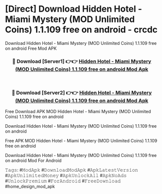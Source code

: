 # [Direct] Download Hidden Hotel - Miami Mystery (MOD Unlimited Coins) 1.1.109 free on android - crcdc
Download Hidden Hotel - Miami Mystery (MOD Unlimited Coins) 1.1.109 free on android Free Mod APK

<div align="center">
<h3>🔴 Download [Server1] 👉👉 <a href="https://apk-comot.site?title=Hidden_Hotel_-_Miami_Mystery_(MOD_Unlimited_Coins)_1.1.109_free_on_android">Hidden Hotel - Miami Mystery (MOD Unlimited Coins) 1.1.109 free on android Mod Apk</a></h3><br>

<h3>🔴 Download [Server2] 👉👉 <a href="https://apk-comot.site?title=Hidden_Hotel_-_Miami_Mystery_(MOD_Unlimited_Coins)_1.1.109_free_on_android">Hidden Hotel - Miami Mystery (MOD Unlimited Coins) 1.1.109 free on android Mod Apk</a></h3>
</div>


Free Download APK MOD Hidden Hotel - Miami Mystery (MOD Unlimited Coins) 1.1.109 free on android

Download Hidden Hotel - Miami Mystery (MOD Unlimited Coins) 1.1.109 free on android 

Free APK MOD Hidden Hotel - Miami Mystery (MOD Unlimited Coins) 1.1.109 free on android 

Download Hidden Hotel - Miami Mystery (MOD Unlimited Coins) 1.1.109 free on android Mod For Android

𝚃𝚊𝚐𝚜: #𝙼𝚘𝚍𝙰𝚙𝚔 #𝙳𝚘𝚠𝚗𝚕𝚘𝚊𝚍𝙼𝚘𝚍𝙰𝚙𝚔 #𝙰𝚙𝚔𝙻𝚊𝚝𝚎𝚜𝚝𝚅𝚎𝚛𝚜𝚒𝚘𝚗 #𝙰𝚙𝚔𝚄𝚗𝚕𝚒𝚖𝚒𝚝𝚎𝚍𝙼𝚘𝚗𝚎𝚢 #𝙰𝚙𝚔𝚄𝚗𝚕𝚘𝚌𝚔𝙰𝚕𝚕 #𝙰𝚙𝚔𝙽𝚘𝙰𝚍𝚜 #𝚄𝚗𝚕𝚘𝚌𝚔𝙿𝚛𝚎𝚖𝚒𝚞𝚖 #𝙵𝚘𝚛𝙰𝚗𝚍𝚛𝚘𝚒𝚍 #𝙵𝚛𝚎𝚎𝙳𝚘𝚠𝚗𝚕𝚘𝚊𝚍 #home_design_mod_apk